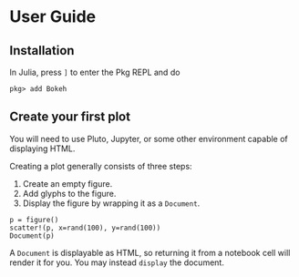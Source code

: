 # User Guide

## Installation

In Julia, press `]` to enter the Pkg REPL and do
```julia-repl
pkg> add Bokeh
```

## Create your first plot

You will need to use Pluto, Jupyter, or some other environment capable of displaying HTML.

Creating a plot generally consists of three steps:
1. Create an empty figure.
2. Add glyphs to the figure.
3. Display the figure by wrapping it as a `Document`.

```@example
p = figure()
scatter!(p, x=rand(100), y=rand(100))
Document(p)
```

A `Document` is displayable as HTML, so returning it from a notebook cell will render it
for you. You may instead `display` the document.
